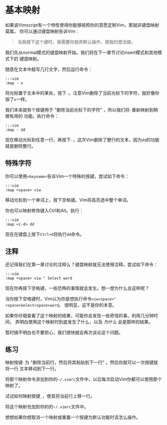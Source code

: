 基本映射
========

如果说Vimscript有一个特性使得你能够按照你的意愿定制Vim，那就非键盘映射莫属。
你可以通过键盘映射告诉Vim：

> 当我按下这个键时，我需要你放弃默认操作，按我的想法做。

我们先从normal模式的键盘映射开始。我们将在下一章节讨论insert模式和其他模式下的
键盘映射。

随意在文本中敲写几行文字，然后运行命令：

    :::vim
    :map - x

将光标置于文本中的某处，按下`-`。注意Vim删除了当前光标下的字符，就好像你按了`x`一样。

我们本来就有个按键用于 "删除当前光标下的字符" ，所以我们将`-`重新映射到稍微有用的
功能。执行命令：

    :::vim
    :map - dd

现在移动光标到任意一行，再按下`-`，这次Vim删除了整行的文本，因为`dd`的功能就是删除整行。

特殊字符
--------

你可以使用`<keyname>`告诉Vim一个特殊的按键。尝试如下命令：

    :::vim
    :map <space> viw

移动光标到一个单词上，按下空格键。Vim将高亮选中整个单词。

你也可以映射修饰键入Ctrl和Alt。执行：

    :::vim
    :map <c-d> dd

现在在键盘上按下`Ctrl+d`将执行`dd`命令。

注释
----

还记得我们在第一章讨论的注释么？键盘映射就无法使用注释。尝试如下命令：

    :::vim
    :map <space> viw " Select word

现在你再按下空格键，一些恐怖的事情就会发生。想一想为什么会这样呢？

当你按下空格键时，Vim认为你是想执行命令`viw<space>"<space>Select<space>word`。
很明显，这不是你的本意。

如果你仔细查看了这个映射的结果，可能你会发现一些奇怪的事。利用几分钟时间，
弄明白使用这个映射时到底发生了什么，以及 *为什么* 会是那样的结果。

暂时搞不明白也不要担心，我们很快就会再次谈论这个问题。

练习
----

映射按键`-`为 "删除当前行，然后将其粘贴到下一行" 。然后你就可以一次按键就将一行
文本移动到下一行。

将那个映射命令添加到你的`~/.vimrc`文件中，以后每次启动Vim你都可以使用那个映射了。

试试如何映射按键`_`，使其将当前行上移一行。

将这个映射也加到你的的`~/.vimrc`文件中。

想想如果你想取消一个映射或重置一个按键为默认功能时该怎么操作。
